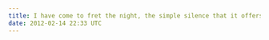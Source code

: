 ```yaml
---
title: I have come to fret the night, the simple silence that it offers.
date: 2012-02-14 22:33 UTC
---
```


